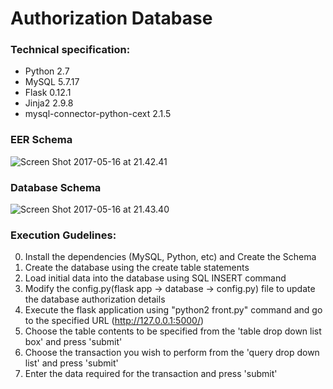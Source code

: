 # Authorization Database

### Technical specification:

- Python 2.7
- MySQL 5.7.17
- Flask 0.12.1
- Jinja2 2.9.8
- mysql-connector-python-cext 2.1.5

### EER Schema

![Screen Shot 2017-05-16 at 21.42.41](http://i.imgur.com/4Vt3Jtt.png)


### Database Schema

![Screen Shot 2017-05-16 at 21.43.40](http://i.imgur.com/B2R8Bsw.png)

	

### Execution Gudelines:

0. Install the dependencies (MySQL, Python, etc) and Create the Schema
1. Create the database using the create table statements 
2. Load initial data into the database using SQL INSERT command
3. Modify the config.py(flask app -> database -> config.py) file to update the database authorization details
4. Execute the flask application using "python2 front.py" command and go to the specified URL (http://127.0.0.1:5000/)
5. Choose the table contents to be specified from the 'table drop down list box' and press 'submit'
6. Choose the transaction you wish to perform from the 'query drop down list' and press 'submit'
7. Enter the data required for the transaction and press 'submit'

